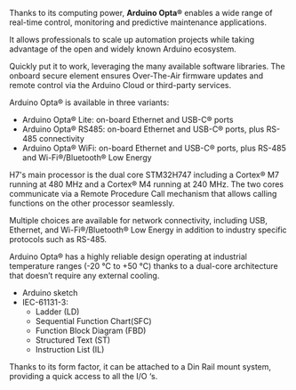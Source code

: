 <FeatureDescription>

Thanks to its computing power, **Arduino Opta®** enables a wide range of real-time control, monitoring and predictive maintenance applications. 

It allows professionals to scale up automation projects while taking advantage of the open and widely known Arduino ecosystem.

Quickly put it to work, leveraging the many available software libraries. The onboard secure element ensures Over-The-Air firmware updates and remote control via the Arduino Cloud or third-party services.

Arduino Opta® is available in three variants:
* Arduino Opta® Lite: on-board Ethernet and USB-C® ports
* Arduino Opta® RS485: on-board Ethernet and USB-C® ports, plus RS-485 connectivity
* Arduino Opta® WiFi: on-board Ethernet and USB-C® ports, plus RS-485 and Wi-Fi®/Bluetooth® Low Energy

</FeatureDescription>

<FeatureList>

<Feature title="STM32H747XI dual Cortex®-M7+M4 32bit low power Arm® MCU" image="mcu">

  H7's main processor is the dual core STM32H747 including a Cortex® M7 running at 480 MHz and a Cortex® M4 running at 240 MHz. The two cores communicate via a Remote Procedure Call mechanism that allows calling functions on the other processor seamlessly.

  <FeatureLink title="Datasheet" url="https://content.arduino.cc/assets/Arduino-Portenta-H7_Datasheet_stm32h747xi.pdf" download/>

</Feature>

<Feature title="Connectivity" image="wifi-bluetooth">

  Multiple choices are available for network connectivity, including USB, Ethernet, and Wi-Fi®/Bluetooth® Low Energy in addition to industry specific protocols such as RS-485.
  
</Feature>

<Feature title="Industrial temperature range" image="temperature-sensor">

  Arduino Opta® has a highly reliable design operating at industrial temperature ranges (-20 °C to +50 °C) thanks to a dual-core architecture that doesn’t require any external cooling.

</Feature>

<Feature title="Programming Languages Supported" image="file-icon">

  * Arduino sketch
  * IEC-61131-3:
    * Ladder (LD)
    * Sequential Function Chart(SFC)
    * Function Block Diagram (FBD)
    * Structured Text (ST)
    * Instruction List (IL)

</Feature>

<Feature title="Suitable to DIN Rail" image="configurability">

  Thanks to its form factor, it can be attached to a Din Rail mount system, providing a quick access to all the I/O ‘s.

</Feature>

</FeatureList>
